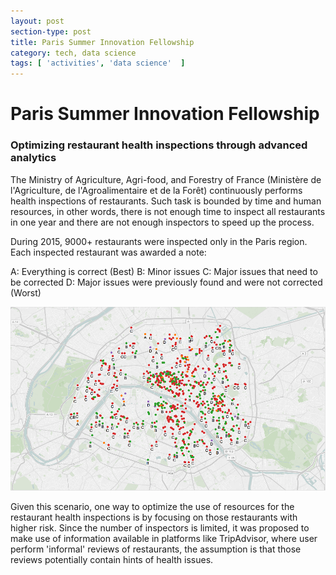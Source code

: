 ```yaml
---
layout: post
section-type: post
title: Paris Summer Innovation Fellowship
category: tech, data science
tags: [ 'activities', 'data science'  ]
---
```


# Paris Summer Innovation Fellowship

### Optimizing restaurant health inspections through advanced analytics

The Ministry of Agriculture, Agri-food, and Forestry of France (Ministère de
l'Agriculture, de l'Agroalimentaire et de la Forêt) continuously performs health
inspections of restaurants. Such task is bounded by time and human resources,
in other words, there is not enough time to inspect all restaurants in one year
and there are not enough inspectors to speed up the process.

During 2015, 9000+ restaurants were inspected only in the Paris region. Each
inspected restaurant was awarded a note:

A: Everything is correct (Best)
B: Minor issues
C: Major issues that need to be corrected
D: Major issues were previously found and were not corrected (Worst)

![Inspections 2015](/img/post_psif2016/inspection-notes.png)

Given this scenario, one way to optimize the use of resources for the restaurant
health inspections is by focusing on those restaurants with higher risk.
Since the number of inspectors is limited, it was proposed to make use of
information available in platforms like TripAdvisor, where user perform
'informal' reviews of restaurants, the assumption is that those reviews
potentially contain hints of health issues.
